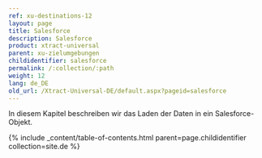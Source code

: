 ```yaml
---
ref: xu-destinations-12
layout: page
title: Salesforce
description: Salesforce
product: xtract-universal
parent: xu-zielumgebungen
childidentifier: salesforce
permalink: /:collection/:path
weight: 12
lang: de_DE
old_url: /Xtract-Universal-DE/default.aspx?pageid=salesforce
---
```


In diesem Kapitel beschreiben wir das Laden der Daten in ein Salesforce-Objekt. 

{% include _content/table-of-contents.html parent=page.childidentifier collection=site.de %}